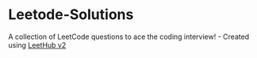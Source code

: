 # Leetode-Solutions
A collection of LeetCode questions to ace the coding interview! - Created using [LeetHub v2](https://github.com/arunbhardwaj/LeetHub-2.0)
